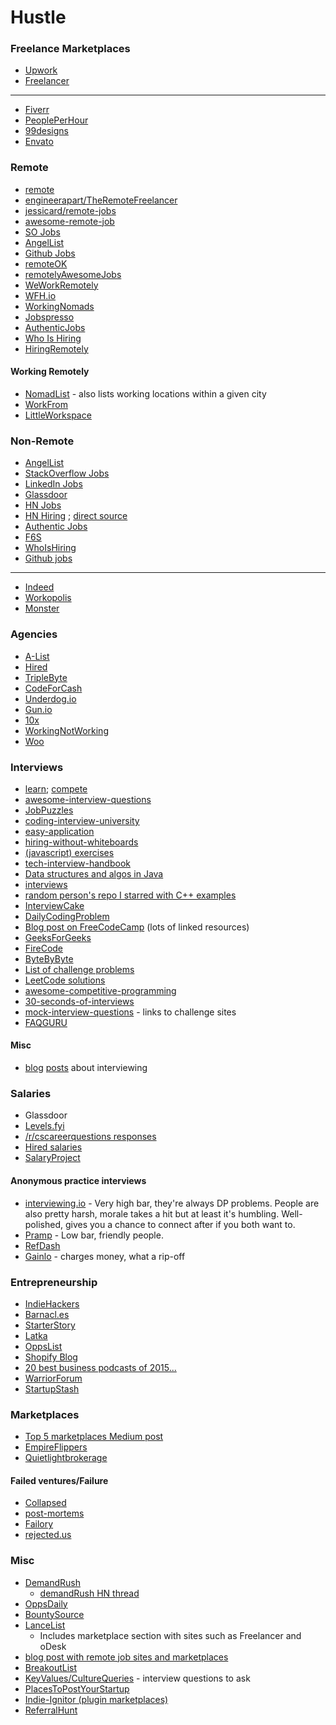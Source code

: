 # Hustle

### Freelance Marketplaces

- [Upwork](https://www.upwork.com/)
- [Freelancer](https://www.freelancer.com)
------
- [Fiverr](https://www.fiverr.com/)
- [PeoplePerHour](https://www.peopleperhour.com/)
- [99designs](https://99designs.com/)
- [Envato](https://envato.com/)

### Remote

- [remote](https://www.remote.com/)
- [engineerapart/TheRemoteFreelancer](https://github.com/engineerapart/TheRemoteFreelancer)
- [jessicard/remote-jobs](https://github.com/jessicard/remote-jobs)
- [awesome-remote-job](https://github.com/lukasz-madon/awesome-remote-job)
- [SO Jobs](https://stackoverflow.com/jobs?r=True&rs=1&sort=p)
- [AngelList](https://angel.co/job-collections/remote)
- [Github Jobs](https://jobs.github.com/positions?description=&location=Remote)
- [remoteOK](https://remoteok.io/)
- [remotelyAwesomeJobs](https://www.remotelyawesomejobs.com/)
- [WeWorkRemotely](https://weworkremotely.com/)
- [WFH.io](https://www.wfh.io/categories/1/jobs)
- [WorkingNomads](https://www.workingnomads.co/jobs)
- [Jobspresso](https://jobspresso.co/)
- [AuthenticJobs](https://authenticjobs.com/#job-types=7,6,1,5,2,4,3&remote=true&skills=)
- [Who Is Hiring](https://whoishiring.io/search/-1.2999/-32.6511/2?remote=true)
- [HiringRemotely](https://www.hiringremote.ly/)

#### Working Remotely
- [NomadList](https://nomadlist.com/) - also lists working locations within a given city
- [WorkFrom](https://workfrom.co/)
- [LittleWorkspace](https://www.littleworkspace.com/)

### Non-Remote

- [AngelList](https://angel.co/jobs)
- [StackOverflow Jobs](https://stackoverflow.com/jobs?med=site-ui&ref=jobs-tab)
- [LinkedIn Jobs](https://www.linkedin.com/jobs/)
- [Glassdoor](https://www.glassdoor.com/)
- [HN Jobs](https://news.ycombinator.com/jobs)
- [HN Hiring](http://hnhiring.me/) ; [direct source](https://hn.algolia.com/?query=%22Who%20is%20Hiring%22&sort=byDate&prefix=false&page=0&dateRange=all&type=story)
- [Authentic Jobs](https://authenticjobs.com/)
- [F6S](https://www.f6s.com/jobs)
- [WhoIsHiring](https://whoishiring.io/)
- [Github jobs](https://jobs.github.com/)
------
- [Indeed](https://www.indeed.ca/)
- [Workopolis](https://www.workopolis.com/en/)
- [Monster](https://www.monster.ca/)

### Agencies

- [A-List](https://alist.co/candidates/refer/18326)
- [Hired](https://hired.com/x/62dx2)
- [TripleByte](https://triplebyte.com/iv/ZUPlg1q/cp)
- [CodeForCash](https://codefor.cash/)
- [Underdog.io](https://underdog.io)
- [Gun.io](https://gun.io)
- [10x](https://www.10xmanagement.com)
- [WorkingNotWorking](https://workingnotworking.com/)
- [Woo](https://woo.io/)

### Interviews

- [learn](https://github.com/Froren/sisyphus/blob/master/learn.md); [compete](https://github.com/Froren/sisyphus/blob/master/compete.md)
- [awesome-interview-questions](https://github.com/MaximAbramchuck/awesome-interview-questions)
- [JobPuzzles](https://github.com/SITZ/JobPuzzles)
- [coding-interview-university](https://github.com/jwasham/coding-interview-university)
- [easy-application](https://github.com/j-delaney/easy-application)
- [hiring-without-whiteboards](https://github.com/poteto/hiring-without-whiteboards)
- [(javascript) exercises](https://github.com/kolodny/exercises)
- [tech-interview-handbook](https://github.com/yangshun/tech-interview-handbook)
- [Data structures and algos in Java](https://github.com/donbeave/interview)
- [interviews](https://github.com/kdn251/interviews)
- [random person's repo I starred with C++ examples](https://github.com/liwei606/interview)
- [InterviewCake](https://www.interviewcake.com/coding-interview-tips)
- [DailyCodingProblem](https://www.dailycodingproblem.com/)
- [Blog post on FreeCodeCamp](https://medium.freecodecamp.org/software-engineering-interviews-744380f4f2af) (lots of linked resources)
- [GeeksForGeeks](http://www.geeksforgeeks.org/)
- [FireCode](https://www.firecode.io/)
- [ByteByByte](https://www.byte-by-byte.com/coding-interview-questions/all/)
- [List of challenge problems](http://www.techiedelight.com/list-of-problems/)
- [LeetCode solutions](https://github.com/kamyu104/LeetCode)
- [awesome-competitive-programming](https://github.com/lnishan/awesome-competitive-programming)
- [30-seconds-of-interviews](https://github.com/fejes713/30-seconds-of-interviews)
- [mock-interview-questions](https://github.com/charliegerard/mock-interview-questions) - links to challenge sites
- [FAQGURU](https://github.com/FAQGURU/FAQGURU)

#### Misc

- [blog](https://medium.com/@XiaohanZeng/i-interviewed-at-five-top-companies-in-silicon-valley-in-five-days-and-luckily-got-five-job-offers-25178cf74e0f) [posts](https://blog.usejournal.com/i-interviewed-at-six-top-companies-in-silicon-valley-in-six-days-and-stumbled-into-six-job-offers-fe9cc7bbc996) about interviewing 

### Salaries

- Glassdoor
- [Levels.fyi](https://www.levels.fyi/)
- [/r/cscareerquestions responses](https://docs.google.com/spreadsheets/d/1xnU7LdpF1ErsPyaBgrCAVzuBMYR6os1ydhXV2DBi2FU/edit)
- [Hired salaries](https://hired.com/salaries)
- [SalaryProject](https://www.salaryproject.com/)

#### Anonymous practice interviews

- [interviewing.io](https://interviewing.io/) - Very high bar, they're always DP problems. People are also pretty harsh, morale takes a hit but at least it's humbling. Well-polished, gives you a chance to connect after if you both want to.
- [Pramp](https://www.pramp.com) - Low bar, friendly people. 
- [RefDash](https://refdash.com/)
- [Gainlo](http://www.gainlo.co/) - charges money, what a rip-off

### Entrepreneurship

- [IndieHackers](https://www.indiehackers.com/)
- [Barnacl.es](https://barnacl.es/)
- [StarterStory](https://www.starterstory.com/)
- [Latka](https://getlatka.com/)
- [OppsList](https://www.oppslist.com/)
- [Shopify Blog](https://www.shopify.com/blog/topics/case-studies)
- [20 best business podcasts of 2015...](https://www.inc.com/travis-wright/19-best-business-podcasts-of-2015-to-stuff-yourself-with-during-your-holiday-tra.html)
- [WarriorForum](https://www.warriorforum.com/feed/)
- [StartupStash](http://startupstash.com/)

### Marketplaces

- [Top 5 marketplaces Medium post](https://medium.com/@samdickie/top-5-marketplaces-to-buy-and-sell-side-projects-4381e481ca9d)
- [EmpireFlippers](https://empireflippers.com/)
- [Quietlightbrokerage](https://www.quietlightbrokerage.com/)

#### Failed ventures/Failure

- [Collapsed](https://collapsed.co/)
- [post-mortems](https://github.com/danluu/post-mortems)
- [Failory](https://failory.com/)
- [rejected.us](https://rejected.us/)

### Misc

- [DemandRush](https://www.demandrush.com/)
   - [demandRush HN thread](https://news.ycombinator.com/item?id=14552615)
- [OppsDaily](http://www.oppsdaily.com/)
- [BountySource](https://www.bountysource.com/)
- [LanceList](http://www.lancelist.com/)
  - Includes marketplace section with sites such as Freelancer and oDesk
- [blog post with remote job sites and marketplaces](https://skillcrush.com/2014/10/10/sites-finding-remote-work/)
 - [BreakoutList](https://breakoutlist.com/)
 - [KeyValues/CultureQueries](https://www.keyvalues.com/culture-queries/) - interview questions to ask
- [PlacesToPostYourStartup](https://github.com/mmccaff/PlacesToPostYourStartup)
- [Indie-Ignitor (plugin marketplaces)](https://indie-ignitor.com/marketplaces) 
- [ReferralHunt](https://referralhunt.co/)
